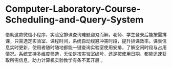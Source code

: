 # Computer-Laboratory-Course-Scheduling-and-Query-System
借助这款微信小程序，实验室排课查询难题迎刃而解。老师、学生登录后能按需排课，只需选定实验室、课程时间，系统自动规避冲突时段，提升排课效率。课表信息实时更新，使用者随时随地都能一键查询实验室使用安排，了解空闲时段与占用情况。系统支持多维度筛选，无论是按实验室编号，还是按使用日期，都能迅速获取所需信息，助力计算机实验教学有条不紊开展 。
